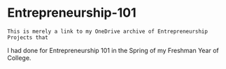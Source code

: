 # Entrepreneurship-101

	This is merely a link to my OneDrive archive of Entrepreneurship Projects that
I had done for Entrepreneurship 101 in the Spring of my Freshman Year of College.
